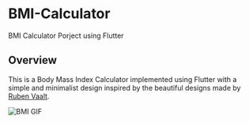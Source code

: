 # BMI-Calculator
BMI Calculator Porject using Flutter

## Overview
This is a Body Mass Index Calculator implemented using Flutter with a simple and minimalist design inspired by the beautiful designs made by [Ruben Vaalt](https://dribbble.com/shots/4585382-Simple-BMI-Calculator).

![BMI GIF](https://user-images.githubusercontent.com/47731377/114305282-d230ed00-9ad7-11eb-9124-f5f3c99e0b92.gif)




